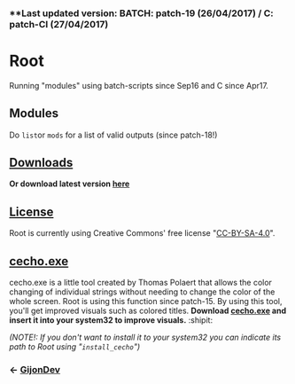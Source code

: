 ### **Last updated version: BATCH: patch-19 (26/04/2017) / C: patch-CI (27/04/2017)


# **Root**
Running "modules" using batch-scripts since Sep16 and C since Apr17.

## Modules
Do `list`or `mods` for a list of valid outputs (since patch-18!)

## [Downloads](http://www.github.com/GijonDev/Root/releases)
**Or download latest version [here](https://github.com/GijonDev/Root/releases/download/patch-19/Root.cmd)**

## [License](https://github.com/GijonDev/Root/blob/master/LICENSE)
Root is currently using Creative Commons' free license "[CC-BY-SA-4.0](https://creativecommons.org/licenses/by-sa/4.0/)". 

## [cecho.exe](https://www.google.es/url?sa=t&rct=j&q=&esrc=s&source=web&cd=1&cad=rja&uact=8&ved=0ahUKEwiX69HP1cLTAhVHuBoKHSe9CM0QFggoMAA&url=https%3A%2F%2Fwww.codeproject.com%2FArticles%2F17033%2FAdd-Colors-to-Batch-Files&usg=AFQjCNHgIcmP3aPvfSYbEU_XeiXsCDlQ0Q&sig2=whAOrQ6qYSz9q1TO_GkYmw)
cecho.exe is a little tool created by Thomas Polaert that allows the color changing of individual strings without needing to change the color of the whole screen. Root is using this function since patch-15. By using this tool, you'll get improved visuals such as colored titles.
**Download [cecho.exe](https://www.dropbox.com/s/z4xrj3vccw8grhp/cecho.exe?dl=1) and insert it into your system32 to improve visuals.** :shipit:

*(NOTE!: If you don't want to install it to your system32 you can indicate its path to Root using "`install_cecho`")*


### <- [GijonDev](http://gijondev.github.io)
